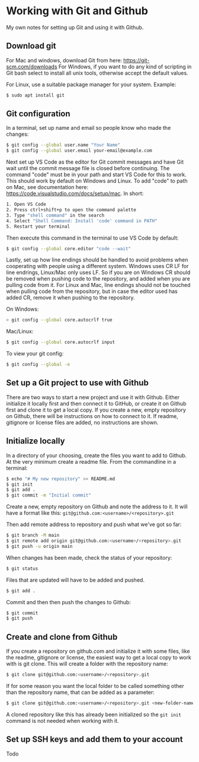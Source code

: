 # Working with Git and Github

My own notes for setting up Git and using it with Github.

## Download git
For Mac and windows, download Git from here: https://git-scm.com/downloads
For Windows, if you want to do any kind of scripting in Git bash select to install all unix tools, otherwise accept the default values.

For Linux, use a suitable package manager for your system. Example:
```zsh
$ sudo apt install git
```

## Git configuration
In a terminal, set up name and email so people know who made the changes:
```zsh
$ git config --global user.name "Your Name"
$ git config --global user.email your-email@example.com
```
Next set up VS Code as the editor for Git commit messages and have Git wait until the commit message file is closed before continuing. The command "code" must be in your path and start VS Code for this to work. This should work by default on Windows and Linux. To add "code" to path on Mac, see documentation here: https://code.visualstudio.com/docs/setup/mac. In short:
```zsh
1. Open VS Code
2. Press ctrl+shift+p to open the command palette
3. Type "shell command" in the search
4. Select "Shell Command: Install 'code' command in PATH"
5. Restart your terminal
```
Then execute this command in the terminal to use VS Code by default:
```zsh
$ git config --global core.editor "code --wait"
```

Lastly, set up how line endings should be handled to avoid problems when cooperating with people using a different system. Windows uses CR LF for line endrings, Linux/Mac only uses LF. So if you are on Windows CR should be removed when pushing code to the repository, and added when you are pulling code from it. For Linux and Mac, line endings should not be touched when pulling code from the repository, but in case the editor used has added CR, remove it when pushing to the repository.

On Windows:
```zsh
> git config --global core.autocrlf true
```

Mac/Linux:
```zsh
$ git config --global core.autocrlf input
```

To view your git config:
```zsh
$ git config --global -e
```

## Set up a Git project to use with Github

There are two ways to start a new project and use it with Github. Either initialize it locally first and then connect it to GitHub, or create it on Github first and clone it to get a local copy. If you create a new, empty repository on Github, there will be instructions on how to connect to it. If readme, gitignore or license files are added, no instructions are shown.

## Initialize locally

In a directory of your choosing, create the files you want to add to Github. At the very minimum create a readme file. From the commandline in a terminal:

```zsh
$ echo "# My new repository" >> README.md
$ git init
$ git add .
$ git commit -m "Initial commit"
```

Create a new, empty repository on Github and note the address to it.
It will have a format like this: ```git@github.com:<username>/<repository>.git```

Then add remote address to repository and push what we've got so far:
```zsh
$ git branch -M main
$ git remote add origin git@github.com:<username>/<repository>.git
$ git push -u origin main
```
When changes has been made, check the status of your repository:
```zsh
$ git status
```
Files that are updated will have to be added and pushed.
```zsh
$ git add .
```
Commit and then then push the changes to Github:
```zsh
$ git commit
$ git push
```


## Create and clone from Github

If you create a repository on github.com and initialize it with some files, like the readme, gitignore or license, the easiest way to get a local copy to work with is git clone. This will create a folder with the repository name:
```zsh
$ git clone git@github.com:<username>/<repository>.git
```

If for some reason you want the local folder to be called something other than the repository name, that can be added as a parameter:
```zsh
$ git clone git@github.com:<username>/<repository>.git <new-folder-name>
```
A cloned repository like this has already been initialized so the ```git init``` command is not needed when working with it.

## Set up SSH keys and add them to your account
Todo